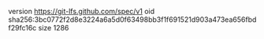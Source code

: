 version https://git-lfs.github.com/spec/v1
oid sha256:3bc0772f2d8e3224a6a5d0f63498bb3f1f691521d903a473ea656fbdf29fc16c
size 1286
